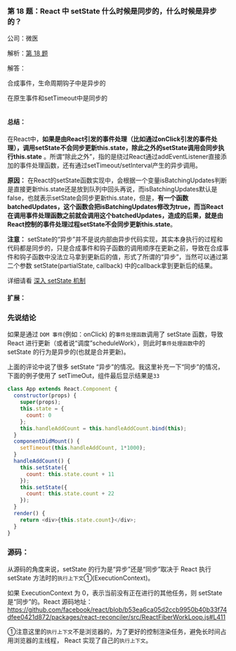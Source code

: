 ### 第 18 题：React 中 setState 什么时候是同步的，什么时候是异步的？

公司：微医

解析：[第 18 题](https://github.com/Advanced-Frontend/Daily-Interview-Question/issues/17)

解答：

合成事件，生命周期钩子中是异步的

在原生事件和setTimeout中是同步的

```javascript

```

#### 总结：

在React中，**如果是由React引发的事件处理（比如通过onClick引发的事件处理），调用setState不会同步更新this.state，除此之外的setState调用会同步执行this.state** 。所谓“除此之外”，指的是绕过React通过addEventListener直接添加的事件处理函数，还有通过setTimeout/setInterval产生的异步调用。

**原因：** 在React的setState函数实现中，会根据一个变量isBatchingUpdates判断是直接更新this.state还是放到队列中回头再说，而isBatchingUpdates默认是false，也就表示setState会同步更新this.state，但是，**有一个函数batchedUpdates，这个函数会把isBatchingUpdates修改为true，而当React在调用事件处理函数之前就会调用这个batchedUpdates，造成的后果，就是由React控制的事件处理过程setState不会同步更新this.state**。

**注意：** setState的“异步”并不是说内部由异步代码实现，其实本身执行的过程和代码都是同步的，只是合成事件和钩子函数的调用顺序在更新之前，导致在合成事件和钩子函数中没法立马拿到更新后的值，形式了所谓的“异步”，当然可以通过第二个参数 setState(partialState, callback) 中的callback拿到更新后的结果。

详细请看 [深入 setState 机制](https://github.com/LuNaHaiJiao/blog/issues/26)

#### 扩展：

### 先说结论

如果是通过 `DOM 事件`(例如：onClick) 的`事件处理函数`调用了 setState 函数，导致 React 进行更新（或者说“调度”scheduleWork），则此时`事件处理函数`中的 setState 的行为是异步的(也就是合并更新)。

上面的评论中说了很多 setState “异步”的情况。我这里补充一下“同步”的情况，下面的例子使用了 setTimeOut，组件最后显示结果是`33`

```js
class App extends React.Component {
  constructor(props) {
    super(props);
    this.state = {
      count: 0
    };
    this.handleAddCount = this.handleAddCount.bind(this);
  }
  componentDidMount() {
    setTimeout(this.handleAddCount, 1*1000);
  }
  handleAddCount() {
    this.setState({
      count: this.state.count + 11
    });
    this.setState({
      count: this.state.count + 22
    });
  }
  render() {
    return <div>{this.state.count}</div>;
  }
}
```

### 源码：

从源码的角度来说，setState 的行为是“异步”还是“同步”取决于 React 执行 setState 方法时的`执行上下文`①(ExecutionContext)。

如果 ExecutionContext 为 0，表示当前没有正在进行的其他任务，则 setState 是“同步”的。React 源码地址：https://github.com/facebook/react/blob/b53ea6ca05d2ccb9950b40b33f74dfee0421d872/packages/react-reconciler/src/ReactFiberWorkLoop.js#L411

①注意这里的`执行上下文`不是浏览器的，为了更好的控制渲染任务，避免长时间占用浏览器的主线程， React 实现了自己的`执行上下文`。


